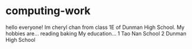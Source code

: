 # computing-work
hello everyone! Im cheryl chan from class 1E of Dunman High School.
My hobbies are...
reading
baking
My education...
1 Tao Nan School
2 Dunman High School
